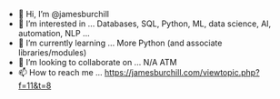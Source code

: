 - 👋 Hi, I’m @jamesburchill
- 👀 I’m interested in ... Databases, SQL, Python, ML, data science, AI, automation, NLP ...
- 🌱 I’m currently learning ... More Python (and associate libraries/modules)
- 💞️ I’m looking to collaborate on ... N/A ATM
- 📫 How to reach me ... https://jamesburchill.com/viewtopic.php?f=11&t=8

<!---
jamesburchill/jamesburchill is a ✨ special ✨ repository because its `README.md` (this file) appears on your GitHub profile.
You can click the Preview link to take a look at your changes.
--->
